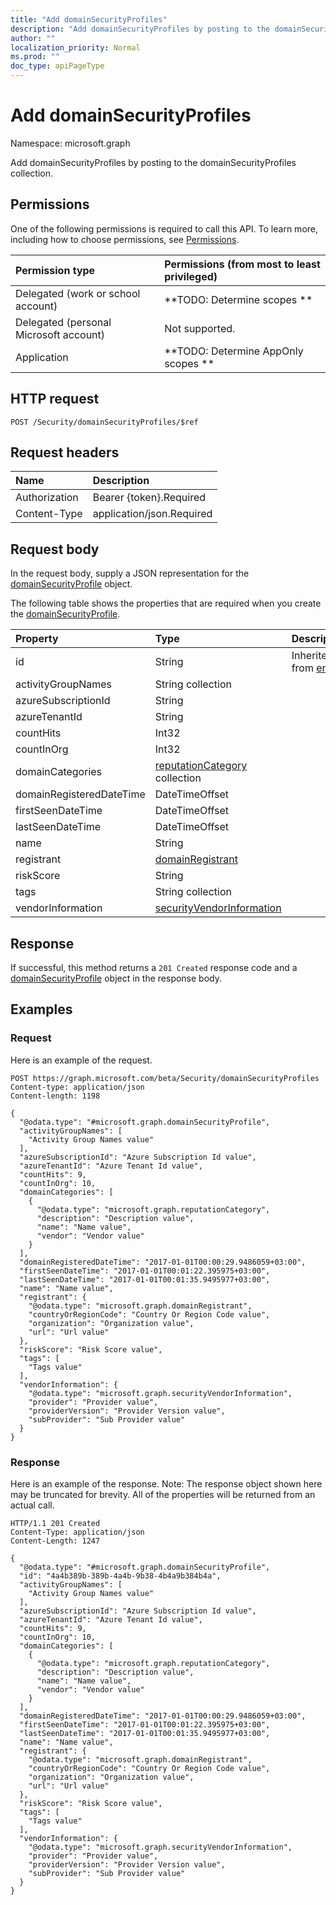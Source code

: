 ```yaml
---
title: "Add domainSecurityProfiles"
description: "Add domainSecurityProfiles by posting to the domainSecurityProfiles collection."
author: ""
localization_priority: Normal
ms.prod: ""
doc_type: apiPageType
---
```


# Add domainSecurityProfiles

Namespace: microsoft.graph

Add domainSecurityProfiles by posting to the domainSecurityProfiles collection.

## Permissions
One of the following permissions is required to call this API. To learn more, including how to choose permissions, see [Permissions](/concepts/permissions-reference.md).

|Permission type|Permissions (from most to least privileged)|
|:---|:---|
|Delegated (work or school account)|**TODO: Determine scopes **|
|Delegated (personal Microsoft account)|Not supported.|
|Application|**TODO: Determine AppOnly scopes **|

## HTTP request
<!-- {
  "blockType": "ignored"
}
-->
``` http
POST /Security/domainSecurityProfiles/$ref
```

## Request headers
|Name|Description|
|:---|:---|
|Authorization|Bearer {token}.Required|
|Content-Type|application/json.Required|

## Request body
In the request body, supply a JSON representation for the [domainSecurityProfile](../resources/domainsecurityprofile.md) object.

The following table shows the properties that are required when you create the [domainSecurityProfile](../resources/domainsecurityprofile.md).

|Property|Type|Description|
|:---|:---|:---|
|id|String| Inherited from [entity](../resources/entity.md)|
|activityGroupNames|String collection||
|azureSubscriptionId|String||
|azureTenantId|String||
|countHits|Int32||
|countInOrg|Int32||
|domainCategories|[reputationCategory](../resources/reputationcategory.md) collection||
|domainRegisteredDateTime|DateTimeOffset||
|firstSeenDateTime|DateTimeOffset||
|lastSeenDateTime|DateTimeOffset||
|name|String||
|registrant|[domainRegistrant](../resources/domainregistrant.md)||
|riskScore|String||
|tags|String collection||
|vendorInformation|[securityVendorInformation](../resources/securityvendorinformation.md)||



## Response
If successful, this method returns a `201 Created` response code and a [domainSecurityProfile](../resources/domainsecurityprofile.md) object in the response body.

## Examples

### Request
Here is an example of the request.
<!-- {
  "blockType": "request",
  "name": "create_domainsecurityprofile_from_"
}
-->
``` http
POST https://graph.microsoft.com/beta/Security/domainSecurityProfiles
Content-type: application/json
Content-length: 1198

{
  "@odata.type": "#microsoft.graph.domainSecurityProfile",
  "activityGroupNames": [
    "Activity Group Names value"
  ],
  "azureSubscriptionId": "Azure Subscription Id value",
  "azureTenantId": "Azure Tenant Id value",
  "countHits": 9,
  "countInOrg": 10,
  "domainCategories": [
    {
      "@odata.type": "microsoft.graph.reputationCategory",
      "description": "Description value",
      "name": "Name value",
      "vendor": "Vendor value"
    }
  ],
  "domainRegisteredDateTime": "2017-01-01T00:00:29.9486059+03:00",
  "firstSeenDateTime": "2017-01-01T00:01:22.395975+03:00",
  "lastSeenDateTime": "2017-01-01T00:01:35.9495977+03:00",
  "name": "Name value",
  "registrant": {
    "@odata.type": "microsoft.graph.domainRegistrant",
    "countryOrRegionCode": "Country Or Region Code value",
    "organization": "Organization value",
    "url": "Url value"
  },
  "riskScore": "Risk Score value",
  "tags": [
    "Tags value"
  ],
  "vendorInformation": {
    "@odata.type": "microsoft.graph.securityVendorInformation",
    "provider": "Provider value",
    "providerVersion": "Provider Version value",
    "subProvider": "Sub Provider value"
  }
}
```

### Response
Here is an example of the response. Note: The response object shown here may be truncated for brevity. All of the properties will be returned from an actual call.
<!-- {
  "blockType": "response",
  "truncated": true,
  "@odata.type": "microsoft.graph.domainsecurityprofile"
}
-->
``` http
HTTP/1.1 201 Created
Content-Type: application/json
Content-Length: 1247

{
  "@odata.type": "#microsoft.graph.domainSecurityProfile",
  "id": "4a4b389b-389b-4a4b-9b38-4b4a9b384b4a",
  "activityGroupNames": [
    "Activity Group Names value"
  ],
  "azureSubscriptionId": "Azure Subscription Id value",
  "azureTenantId": "Azure Tenant Id value",
  "countHits": 9,
  "countInOrg": 10,
  "domainCategories": [
    {
      "@odata.type": "microsoft.graph.reputationCategory",
      "description": "Description value",
      "name": "Name value",
      "vendor": "Vendor value"
    }
  ],
  "domainRegisteredDateTime": "2017-01-01T00:00:29.9486059+03:00",
  "firstSeenDateTime": "2017-01-01T00:01:22.395975+03:00",
  "lastSeenDateTime": "2017-01-01T00:01:35.9495977+03:00",
  "name": "Name value",
  "registrant": {
    "@odata.type": "microsoft.graph.domainRegistrant",
    "countryOrRegionCode": "Country Or Region Code value",
    "organization": "Organization value",
    "url": "Url value"
  },
  "riskScore": "Risk Score value",
  "tags": [
    "Tags value"
  ],
  "vendorInformation": {
    "@odata.type": "microsoft.graph.securityVendorInformation",
    "provider": "Provider value",
    "providerVersion": "Provider Version value",
    "subProvider": "Sub Provider value"
  }
}
```

